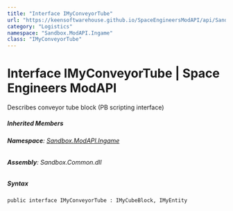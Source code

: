 ```yaml
---
title: "Interface IMyConveyorTube"
url: "https://keensoftwarehouse.github.io/SpaceEngineersModAPI/api/Sandbox.ModAPI.Ingame.IMyConveyorTube.html"
category: "Logistics"
namespace: "Sandbox.ModAPI.Ingame"
class: "IMyConveyorTube"
---
```


# Interface IMyConveyorTube | Space Engineers ModAPI

Describes conveyor tube block (PB scripting interface)

##### Inherited Members

###### **Namespace**: [Sandbox.ModAPI.Ingame](https://keensoftwarehouse.github.io/SpaceEngineersModAPI/api/Sandbox.ModAPI.Ingame.html)

###### **Assembly**: Sandbox.Common.dll

##### Syntax

```
public interface IMyConveyorTube : IMyCubeBlock, IMyEntity
```